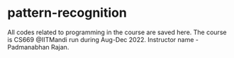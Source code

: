 # pattern-recognition
All codes related to programming in the course are saved here. The course is CS669 @IITMandi run during Aug-Dec 2022. Instructor name - Padmanabhan Rajan.
